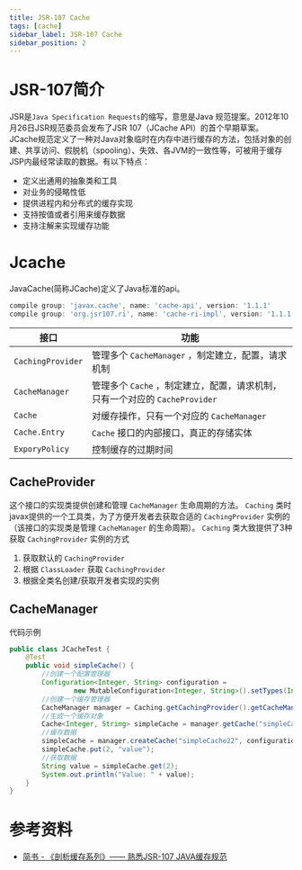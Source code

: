 ```yaml
---
title: JSR-107 Cache
tags: [cache]
sidebar_label: JSR-107 Cache
sidebar_position: 2
---
```


# JSR-107简介

JSR是`Java Specification Requests`的缩写，意思是Java 规范提案。2012年10月26日JSR规范委员会发布了JSR 107（JCache API）的首个早期草案。
JCache规范定义了一种对Java对象临时在内存中进行缓存的方法，包括对象的创建、共享访问、假脱机（spooling）、失效、各JVM的一致性等，可被用于缓存JSP内最经常读取的数据。有以下特点：
* 定义出通用的抽象类和工具
* 对业务的侵略性低
* 提供进程内和分布式的缓存实现
* 支持按值或者引用来缓存数据
* 支持注解来实现缓存功能

# Jcache

JavaCache(简称JCache)定义了Java标准的api。

```groovy
compile group: 'javax.cache', name: 'cache-api', version: '1.1.1'
compile group: 'org.jsr107.ri', name: 'cache-ri-impl', version: '1.1.1'
```

| 接口  |	功能    |
| --- | --- |
|   `CachingProvider` |	管理多个 `CacheManager` ，制定建立，配置，请求机制  |
|   `CacheManager`    |	管理多个 `Cache` ，制定建立，配置，请求机制，只有一个对应的 `CacheProvider`    |
|   `Cache`   |	对缓存操作，只有一个对应的 `CacheManager`  |
|   `Cache.Entry` |	`Cache` 接口的内部接口，真正的存储实体 |
|   `ExporyPolicy`    |	控制缓存的过期时间  |

## CacheProvider

这个接口的实现类提供创建和管理 `CacheManager` 生命周期的方法。
`Caching` 类时javax提供的一个工具类，为了方便开发者去获取合适的 `CachingProvider` 实例的（该接口的实现类是管理 `CacheManager` 的生命周期）。
`Caching` 类大致提供了3种获取 `CachingProvider` 实例的方式
1. 获取默认的 `CachingProvider` 
2. 根据 `ClassLoader` 获取 `CachingProvider` 
3. 根据全类名创建/获取开发者实现的实例

## CacheManager

代码示例
```java
public class JCacheTest {
    @Test
    public void simpleCache() {
        //创建一个配置管理器
        Configuration<Integer, String> configuration =
                new MutableConfiguration<Integer, String>().setTypes(Integer.class, String.class);
        //创建一个缓存管理器
        CacheManager manager = Caching.getCachingProvider().getCacheManager();
        //生成一个缓存对象
        Cache<Integer, String> simpleCache = manager.getCache("simpleCache22");
        //缓存数据
        simpleCache = manager.createCache("simpleCache22", configuration);
        simpleCache.put(2, "value");
        //获取数据
        String value = simpleCache.get(2);
        System.out.println("Value: " + value);
    }
}
```

# 参考资料

* [简书 - 《剖析缓存系列》—— 熟悉JSR-107 JAVA缓存规范](https://www.jianshu.com/p/f6a1eae03efb)
